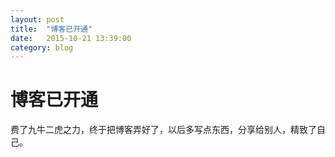 ```yaml
---
layout: post
title:  "博客已开通"
date:   2015-10-21 13:39:00
category: blog
---
```


# 博客已开通

费了九牛二虎之力，终于把博客弄好了，以后多写点东西，分享给别人，精致了自己。

